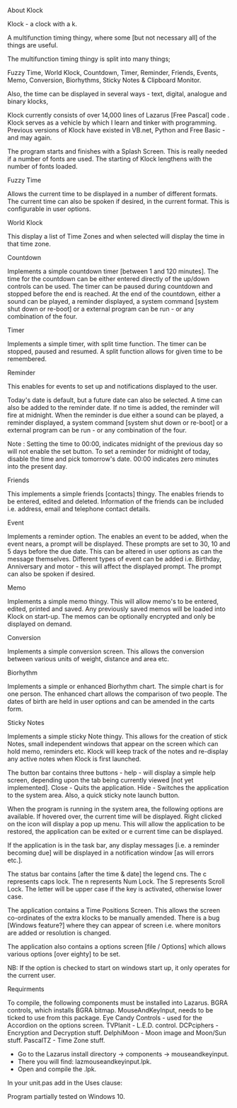 About Klock

Klock - a clock with a k.

A multifunction timing thingy, where some [but not necessary all] of the things are useful.

The multifunction timing thingy is split into many things;

Fuzzy Time, World Klock, Countdown, Timer, Reminder, Friends, Events, Memo, Conversion, Biorhythms, Sticky Notes & Clipboard Monitor.

Also, the time can be displayed in several ways - text, digital, analogue and binary klocks,

Klock currently consists of over 14,000 lines of Lazarus [Free Pascal] code .  Klock serves as a vehicle by which I learn and tinker with programming.  Previous versions of Klock have existed in VB.net, Python and Free Basic - and may again.

The program starts and finishes with a Splash Screen.  This is really needed if a number of fonts are used.  The starting of Klock lengthens with the number of fonts loaded.

Fuzzy Time

Allows the current time to be displayed in a number of different formats.
The current time can also be spoken if desired, in the current format.  This is configurable in user options.

World Klock

This display a list of Time Zones and when selected will display the time in that time zone.

Countdown

Implements a simple countdown timer [between 1 and 120 minutes].
The time for the countdown can be either entered directly of the up/down controls can be used.  The timer can be paused during countdown and stopped before the end is reached.  At the end of the countdown, either a sound can be played, a reminder displayed, a system command [system shut down or re-boot] or a external program can be run - or any combination of the four.

Timer

Implements a simple timer, with split time function.
The timer can be stopped, paused and resumed.
A split function allows for given time to be remembered.

Reminder

This enables for events to set up and notifications displayed to the user.

Today's date is default, but a future date can also be selected.  A time can also be added to the reminder date.  If no time is added, the reminder will fire at midnight.  When the reminder is due either a sound can be played, a reminder displayed, a system command [system shut down or re-boot] or a external program can be run - or any combination of the four.

Note : Setting the time to 00:00, indicates midnight of the previous day so will not enable the set button.  To set a reminder for midnight of today, disable the time and pick tomorrow's date.  00:00 indicates zero minutes into the present day.

Friends

This implements a simple friends [contacts] thingy.
The enables friends to be entered, edited and deleted.
Information of the friends can be included i.e. address, email and telephone contact details.

Event

Implements a reminder option.
The enables an event to be added, when the event nears, a prompt will be displayed.  These prompts are set to 30, 10 and 5 days before the due date.  This can be altered in user options as can the message themselves.
Different types of event can be added i.e. Birthday, Anniversary and motor - this will affect the displayed prompt.
The prompt can also be spoken if desired.

Memo

Implements a simple memo thingy.
This will allow memo's to be entered, edited, printed and saved.  Any previously saved memos will be loaded into Klock on start-up.  The memos can be optionally encrypted and only be displayed on demand.

Conversion

Implements a simple conversion screen.
This allows the conversion between various units of weight, distance and area etc.

Biorhythm

Implements a simple or enhanced Biorhythm chart.
The simple chart is for one person.
The enhanced chart allows the comparison of two people.
The dates of birth are held in user options and can be amended in the carts form.

Sticky Notes

Implements a simple sticky Note thingy.
This allows for the creation of stick Notes, small independent windows that appear on the screen which can hold memo, reminders etc.  Klock will keep track of the notes and re-display any active notes when Klock is first launched.

The button bar contains three buttons -
help  - will display a simple help screen, depending upon the tab being currently viewed [not yet implemented].
Close - Quits the application.
Hide  - Switches the application to the system area.
Also, a quick sticky note launch button.

When the program is running in the system area, the following options are available.
If hovered over, the current time will be displayed.
Right clicked on the icon will display a pop up menu.
This will allow the application to be restored, the application can be exited or e current time can be displayed.

If the application is in the task bar, any display messages
[i.e. a reminder becoming due] will be displayed in a notification window [as will errors etc.].

The status bar contains [after the time & date] the legend cns.
The c represents caps lock.
The n represents Num Lock.
The S represents Scroll Lock.
The letter will be upper case if the key is activated, otherwise lower case.

The application contains a Time Positions Screen.  This allows the screen co-ordinates of
the extra klocks to be manually amended.  There is a bug [Windows feature?] where
they can appear of screen i.e. where monitors are added or resolution is
changed.

The application also contains a options screen [file / Options] which allows various options [over eighty] to be set.

NB: If the option is checked to start on windows start up, it only operates for the current user.

Requirments

  To compile, the following components must be installed into Lazarus.
     BGRA controls, which installs BGRA bitmap.
       MouseAndKeyInput, needs to be ticked to use from this package.
     Eye Candy Controls - used for the Accordion on the options screen.
     TVPlanit - L.E.D. control.
     DCPciphers - Encryption and Decryption stuff.
     DelphiMoon - Moon image and Moon/Sun stuff.
     PascalTZ - Time Zone stuff.



- Go to the Lazarus install directory -> components -> mouseandkeyinput.
- There you will find: lazmouseandkeyinput.lpk.
- Open and compile the .lpk.

In your unit.pas add in the Uses clause:



Program partially tested on Windows 10.
